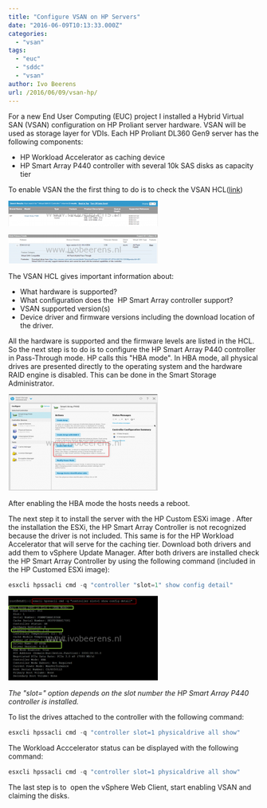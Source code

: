 ```yaml
---
title: "Configure VSAN on HP Servers"
date: "2016-06-09T10:13:33.000Z"
categories: 
  - "vsan"
tags: 
  - "euc"
  - "sddc"
  - "vsan"
author: Ivo Beerens
url: /2016/06/09/vsan-hp/
---
```


For a new End User Computing (EUC) project I installed a Hybrid Virtual SAN (VSAN) configuration on HP Proliant server hardware. VSAN will be used as storage layer for VDIs. Each HP Proliant DL360 Gen9 server has the following components:
- HP Workload Accelerator as caching device
- HP Smart Array P440 controller with several 10k SAS disks as capacity tier

To enable VSAN the the first thing to do is to check the VSAN HCL([link](https://www.VMware.com/resources/compatibility/search.php?deviceCategory=vsan))

[![HCL1](images/HCL1-300x51.png)](images/HCL1.png)

[![HCL2](images/HCL2-300x58.png)](images/HCL2.png)

The VSAN HCL gives important information about:

- What hardware is supported?
- What configuration does the  HP Smart Array controller support?
- VSAN supported version(s)
- Device driver and firmware versions including the download location of the driver.

All the hardware is supported and the firmware levels are listed in the HCL. So the next step is to do is to configure the HP Smart Array P440 controller in Pass-Through mode. HP calls this "HBA mode". In HBA mode, all physical drives are presented directly to the operating system and the hardware RAID engine is disabled. This can be done in the Smart Storage Administrator.

[![HBAmode](images/HBAmode-300x193.png)](images/HBAmode.png)

After enabling the HBA mode the hosts needs a reboot.

The next step it to install the server with the HP Custom ESXi image . After the installation the ESXi, the HP Smart Array Controller is not recognized because the driver is not included. This same is for the HP Workload Accelerator that will serve for the caching tier. Download both drivers and add them to vSphere Update Manager. After both drivers are installed check the HP Smart Array Controller by using the following command (included in the HP Customed ESXi image):

```powershell  
esxcli hpssacli cmd -q "controller "slot=1" show config detail"  
```

[![esxi command](images/esxi-command-300x170.png)](images/esxi-command.png)

_The "slot=" option depends on the slot number the HP Smart Array P440 controller is installed._

To list the drives attached to the controller with the following command:

```powershell  
esxcli hpssacli cmd -q "controller slot=1 physicaldrive all show"  
```

The Workload Acccelerator status can be displayed with the following command:

```powershell  
esxcli hpssacli cmd -q "controller slot=1 physicaldrive all show"  
```

The last step is to  open the vSphere Web Client, start enabling VSAN and claiming the disks.